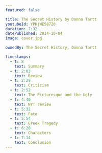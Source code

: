 ```yaml
---
featured: false

title: The Secret History by Donna Tartt
youtubeId: YPHjWE587Z0
duration: 7:32
datePublished: 2014-10-04
image: cover.jpg

ownedBy: The Secret History, Donna Tartt

timestamps:
  - t: 8
    text: Summary
  - t: 2:03
    text: Review
  - t: 2:29
    text: Criticism
  - t: 2:52
    text: The Picturesque and the Ugly
  - t: 4:40
    text: NYT review
  - t: 5:32
    text: Fate
  - t: 5:54
    text: Greek Tragedy
  - t: 6:20
    text: Characters
  - t: 7:14
    text: Conclusion
---
```

